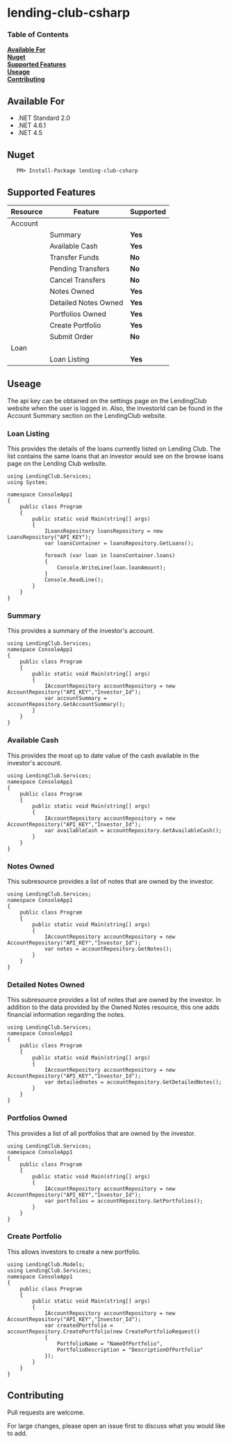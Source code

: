 # lending-club-csharp

### Table of Contents
**[Available For](#available-for)**<br>
**[Nuget](#nuget)**<br>
**[Supported Features](#supported-features)**<br>
**[Useage](#useage)**<br>
**[Contributing](#contributing)**<br>


## Available For
- .NET Standard 2.0
- .NET 4.6.1
- .NET 4.5


## Nuget

 ```
    PM> Install-Package lending-club-csharp
```

## Supported Features
|Resource|Feature|Supported|
|------|--------------|-------------|
|Account|||
||Summary|**Yes**|
||Available Cash|**Yes**|
||Transfer Funds|**No**|
||Pending Transfers|**No**|
||Cancel Transfers|**No**|
||Notes Owned|**Yes**|
||Detailed Notes Owned|**Yes**|
||Portfolios Owned|**Yes**|
||Create Portfolio|**Yes**|
||Submit Order|**No**|
|Loan|||
||Loan Listing|**Yes**|



## Useage
The api key can be obtained on the settings page on the LendingClub website when the user is logged in. Also, the investorId can be found in the Account Summary section on the LendingClub website. 

### Loan Listing	
This provides the details of the loans currently listed on Lending Club. The list contains the same loans that an investor would see on the browse loans page on the Lending Club website.
```
using LendingClub.Services;
using System;

namespace ConsoleApp1
{
    public class Program
    {
        public static void Main(string[] args)
        {
            ILoansRepository loansRepository = new LoansRepository("API_KEY");
            var loansContainer = loansRepository.GetLoans();

            foreach (var loan in loansContainer.loans)
            {
                Console.WriteLine(loan.loanAmount);
            }
            Console.ReadLine();
        }
    }
}
```

### Summary
This provides a summary of the investor's account.
```
using LendingClub.Services;
namespace ConsoleApp1
{
    public class Program
    {
        public static void Main(string[] args)
        {
            IAccountRepository accountRepository = new AccountRepository("API_KEY","Investor_Id");
            var accountSummary = accountRepository.GetAccountSummary();
        }
    }
}
```

### Available Cash
This provides the most up to date value of the cash available in the investor's account.
```
using LendingClub.Services;
namespace ConsoleApp1
{
    public class Program
    {
        public static void Main(string[] args)
        {
            IAccountRepository accountRepository = new AccountRepository("API_KEY","Investor_Id");
            var availableCash = accountRepository.GetAvailableCash();
        }
    }
}
```

### Notes Owned
This subresource provides a list of notes that are owned by the investor.
```
using LendingClub.Services;
namespace ConsoleApp1
{
    public class Program
    {
        public static void Main(string[] args)
        {
            IAccountRepository accountRepository = new AccountRepository("API_KEY","Investor_Id");
            var notes = accountRepository.GetNotes();
        }
    }
}
```

### Detailed Notes Owned
This subresource provides a list of notes that are owned by the investor. In addition to the data provided by the Owned Notes resource, this one adds financial information regarding the notes.
```
using LendingClub.Services;
namespace ConsoleApp1
{
    public class Program
    {
        public static void Main(string[] args)
        {
            IAccountRepository accountRepository = new AccountRepository("API_KEY","Investor_Id");
            var detailednotes = accountRepository.GetDetailedNotes();
        }
    }
}
```


### Portfolios Owned
This provides a list of all portfolios that are owned by the investor.

```
using LendingClub.Services;
namespace ConsoleApp1
{
    public class Program
    {
        public static void Main(string[] args)
        {
            IAccountRepository accountRepository = new AccountRepository("API_KEY","Investor_Id");
            var portfolios = accountRepository.GetPortfolios();
        }
    }
}
```


### Create Portfolio
This allows investors to create a new portfolio.
```
using LendingClub.Models;
using LendingClub.Services;
namespace ConsoleApp1
{
    public class Program
    {
        public static void Main(string[] args)
        {
            IAccountRepository accountRepository = new AccountRepository("API_KEY","Investor_Id");
            var createdPortfolio = accountRepository.CreatePortfolio(new CreatePortfolioRequest()
            {
                PortfolioName = "NameOfPortfolio",
                PortfolioDescription = "DescriptionOfPortfolio"
            });
        }
    }
}
```








## Contributing

Pull requests are welcome. 

For large changes, please open an issue first to discuss what you would like to add.
